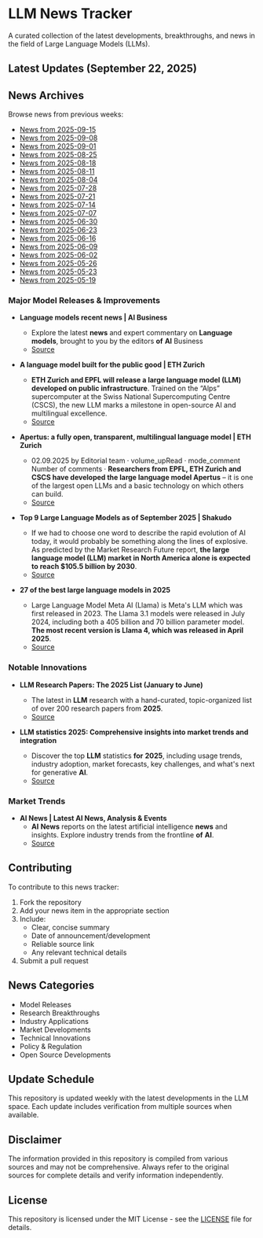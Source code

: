 # LLM News Tracker

A curated collection of the latest developments, breakthroughs, and news in the field of Large Language Models (LLMs).

## Latest Updates (September 22, 2025)


## News Archives

Browse news from previous weeks:

- [News from 2025-09-15](archives/news_2025-09-15.md)
- [News from 2025-09-08](archives/news_2025-09-08.md)
- [News from 2025-09-01](archives/news_2025-09-01.md)
- [News from 2025-08-25](archives/news_2025-08-25.md)
- [News from 2025-08-18](archives/news_2025-08-18.md)
- [News from 2025-08-11](archives/news_2025-08-11.md)
- [News from 2025-08-04](archives/news_2025-08-04.md)
- [News from 2025-07-28](archives/news_2025-07-28.md)
- [News from 2025-07-21](archives/news_2025-07-21.md)
- [News from 2025-07-14](archives/news_2025-07-14.md)
- [News from 2025-07-07](archives/news_2025-07-07.md)
- [News from 2025-06-30](archives/news_2025-06-30.md)
- [News from 2025-06-23](archives/news_2025-06-23.md)
- [News from 2025-06-16](archives/news_2025-06-16.md)
- [News from 2025-06-09](archives/news_2025-06-09.md)
- [News from 2025-06-02](archives/news_2025-06-02.md)
- [News from 2025-05-26](archives/news_2025-05-26.md)
- [News from 2025-05-23](archives/news_2025-05-23.md)
- [News from 2025-05-19](archives/news_2025-05-19.md)

### Major Model Releases & Improvements

- **Language models recent news | AI Business**
  - Explore the latest <strong>news</strong> and expert commentary on <strong>Language</strong> <strong>models</strong>, brought to you by the editors <strong>of</strong> <strong>AI</strong> Business
  - [Source](https://aibusiness.com/nlp/language-models)

- **A language model built for the public good | ETH Zurich**
  - <strong>ETH Zurich and EPFL will release a large language model (LLM) developed on public infrastructure</strong>. Trained on the “Alps” supercomputer at the Swiss National Supercomputing Centre (CSCS), the new LLM marks a milestone in open-source AI and multilingual excellence.
  - [Source](https://ethz.ch/en/news-and-events/eth-news/news/2025/07/a-language-model-built-for-the-public-good.html)

- **Apertus: a fully open, transparent, multilingual language model | ETH Zurich**
  - 02.09.2025 by Editorial team · volume_upRead · mode_comment Number of comments · <strong>Researchers from EPFL, ETH Zurich and CSCS have developed the large language model Apertus</strong> – it is one of the largest open LLMs and a basic technology on which others can build.
  - [Source](https://ethz.ch/en/news-and-events/eth-news/news/2025/09/press-release-apertus-a-fully-open-transparent-multilingual-language-model.html)

- **Top 9 Large Language Models as of September 2025 | Shakudo**
  - If we had to choose one word to describe the rapid evolution of AI today, it would probably be something along the lines of explosive. As predicted by the Market Research Future report, <strong>the large language model (LLM) market in North America alone is expected to reach $105.5 billion by 2030</strong>.
  - [Source](https://www.shakudo.io/blog/top-9-large-language-models)

- **27 of the best large language models in 2025**
  - Large Language Model Meta AI (Llama) is Meta&#x27;s LLM which was first released in 2023. The Llama 3.1 models were released in July 2024, including both a 405 billion and 70 billion parameter model. <strong>The most recent version is Llama 4, which was released in April 2025</strong>.
  - [Source](https://www.techtarget.com/whatis/feature/12-of-the-best-large-language-models)

### Notable Innovations

- **LLM Research Papers: The 2025 List (January to June)**
  - The latest in <strong>LLM</strong> research with a hand-curated, topic-organized list of over 200 research papers from <strong>2025</strong>.
  - [Source](https://magazine.sebastianraschka.com/p/llm-research-papers-2025-list-one)

- **LLM statistics 2025: Comprehensive insights into market trends and integration**
  - Discover the top <strong>LLM</strong> statistics <strong>for</strong> <strong>2025</strong>, including usage trends, industry adoption, market forecasts, key challenges, and what&#x27;s next for generative <strong>AI</strong>.
  - [Source](https://www.hostinger.com/tutorials/llm-statistics)

### Market Trends

- **AI News | Latest AI News, Analysis & Events**
  - <strong>AI</strong> <strong>News</strong> reports on the latest artificial intelligence <strong>news</strong> and insights. Explore industry trends from the frontline <strong>of</strong> <strong>AI</strong>.
  - [Source](https://www.artificialintelligence-news.com/)

## Contributing

To contribute to this news tracker:

1. Fork the repository
2. Add your news item in the appropriate section
3. Include:
   - Clear, concise summary
   - Date of announcement/development
   - Reliable source link
   - Any relevant technical details
4. Submit a pull request

## News Categories

- Model Releases
- Research Breakthroughs
- Industry Applications
- Market Developments
- Technical Innovations
- Policy & Regulation
- Open Source Developments

## Update Schedule

This repository is updated weekly with the latest developments in the LLM space. Each update includes verification from multiple sources when available.

## Disclaimer

The information provided in this repository is compiled from various sources and may not be comprehensive. Always refer to the original sources for complete details and verify information independently.

## License

This repository is licensed under the MIT License - see the [LICENSE](LICENSE) file for details.
